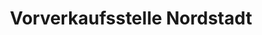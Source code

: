 ---
title: "Vorverkaufsstelle Nordstadt"
url: /braunschweig/vorverkaufsstelle-nordstadt/
shop: Tickets
---